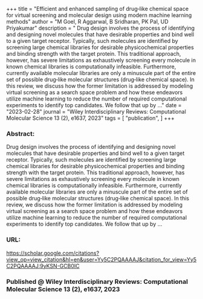 
+++
title = "Efficient and enhanced sampling of drug‐like chemical space for virtual screening and molecular design using modern machine learning methods"
author = "M Goel, R Aggarwal, B Sridharan, PK Pal, UD Priyakumar"
description = " Drug design involves the process of identifying and designing novel molecules that have desirable properties and bind well to a given target receptor. Typically, such molecules are identified by screening large chemical libraries for desirable physicochemical properties and binding strength with the target protein. This traditional approach, however, has severe limitations as exhaustively screening every molecule in known chemical libraries is computationally infeasible. Furthermore, currently available molecular libraries are only a minuscule part of the entire set of possible drug‐like molecular structures (drug‐like chemical space). In this review, we discuss how the former limitation is addressed by modeling virtual screening as a search space problem and how these endeavors utilize machine learning to reduce the number of required computational experiments to identify top candidates. We follow that up by …"
date = "2023-02-28"
journal = "Wiley Interdisciplinary Reviews: Computational Molecular Science 13 (2), e1637, 2023"
tags = [
    "publication",
]
+++

### Abstract:

 Drug design involves the process of identifying and designing novel molecules that have desirable properties and bind well to a given target receptor. Typically, such molecules are identified by screening large chemical libraries for desirable physicochemical properties and binding strength with the target protein. This traditional approach, however, has severe limitations as exhaustively screening every molecule in known chemical libraries is computationally infeasible. Furthermore, currently available molecular libraries are only a minuscule part of the entire set of possible drug‐like molecular structures (drug‐like chemical space). In this review, we discuss how the former limitation is addressed by modeling virtual screening as a search space problem and how these endeavors utilize machine learning to reduce the number of required computational experiments to identify top candidates. We follow that up by …

### URL:

https://scholar.google.com/citations?view_op=view_citation&hl=en&user=Yy5C2PQAAAAJ&citation_for_view=Yy5C2PQAAAAJ:9yKSN-GCB0IC

### Published @ Wiley Interdisciplinary Reviews: Computational Molecular Science 13 (2), e1637, 2023
